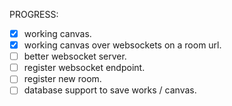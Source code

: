 PROGRESS:

- [x] working canvas.
- [x] working canvas over websockets on a room url.
- [ ] better websocket server.
- [ ] register websocket endpoint.
- [ ] register new room.
- [ ] database support to save works / canvas.

[//]: # (<!--### Painting with HTML5 and websockets.)

[//]: # (To start the websocket server)

[//]: # (```shell)

[//]: # (node wss.js)

[//]: # (```-->)

[//]: # ()
[//]: # (### To start vite project)

[//]: # (```shell)

[//]: # (npm install)

[//]: # (npm run dev)

[//]: # (```)

[//]: # ()
[//]: # (<!--Then just open two browsers and what you draw on one will show on the other.-->)
